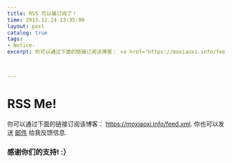```yaml
---
title: RSS 可以被订阅了！
time: 2015.12.24 13:35:00
layout: post
catalog: true
tags:
- Notice- 
excerpt: 你可以通过下面的链接订阅该博客： <a href="https://moxiaoxi.info/feed.xml" target="_blank">https://moxiaoxi.info/feed.xml</a>. 你也可以发送 <a href="mailto:momomomoxiaoxi@gmail.com?subject=Blog+Subscription&body=Please+send+me+an+email+when+you+have+new+posts." title="momomomoxiaoxi@gmail.com" target="_blank">邮件</a> 给我反馈信息.



---
```


# RSS Me!
你可以通过下面的链接订阅该博客： <a href="https://moxiaoxi.info/feed.xml" target="_blank">https://moxiaoxi.info/feed.xml</a>. 你也可以发送 <a href="mailto:momomomoxiaoxi@gmail.com?subject=Blog+Subscription&body=Please+send+me+an+email+when+you+have+new+posts." title="momomomoxiaoxi@gmail.com" target="_blank">邮件</a> 给我反馈信息.

### 感谢你们的支持! :）
